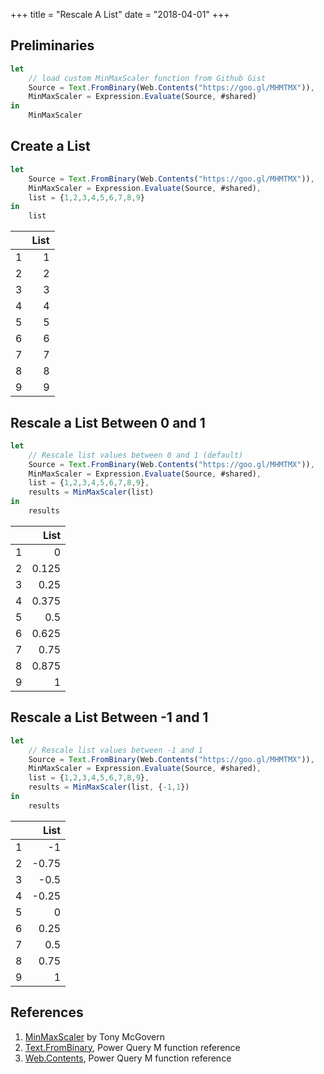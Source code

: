 +++
title = "Rescale A List"
date = "2018-04-01"
+++

## Preliminaries
```javascript
let
    // load custom MinMaxScaler function from Github Gist
    Source = Text.FromBinary(Web.Contents("https://goo.gl/MHMTMX")),
    MinMaxScaler = Expression.Evaluate(Source, #shared)
in
    MinMaxScaler
```

## Create a List
```javascript
let
    Source = Text.FromBinary(Web.Contents("https://goo.gl/MHMTMX")),
    MinMaxScaler = Expression.Evaluate(Source, #shared),
    list = {1,2,3,4,5,6,7,8,9}
in
    list
```
|    |List 	         
|:---:|---:
|1	 |1
|2	 |2
|3	 |3
|4   |4
|5	 |5
|6	 |6
|7	 |7
|8	 |8
|9	 |9

## Rescale a List Between 0 and 1
```javascript
let
    // Rescale list values between 0 and 1 (default)
    Source = Text.FromBinary(Web.Contents("https://goo.gl/MHMTMX")),
    MinMaxScaler = Expression.Evaluate(Source, #shared),
    list = {1,2,3,4,5,6,7,8,9},
    results = MinMaxScaler(list)
in
    results
```
|     |List
|:---:|---:
|1	  |0
|2	  |0.125
|3	  |0.25
|4	  |0.375
|5	  |0.5
|6	  |0.625
|7	  |0.75
|8	  |0.875
|9	  |1

## Rescale a List Between -1 and 1
```javascript
let
    // Rescale list values between -1 and 1
    Source = Text.FromBinary(Web.Contents("https://goo.gl/MHMTMX")),
    MinMaxScaler = Expression.Evaluate(Source, #shared),
    list = {1,2,3,4,5,6,7,8,9},
    results = MinMaxScaler(list, {-1,1})
in
    results
```
|     |List
|:---:|---:
|1	  |-1
|2	  |-0.75
|3	  |-0.5
|4	  |-0.25
|5	  |0
|6	  |0.25
|7	  |0.5
|8	  |0.75
|9	  |1

## References
1. [MinMaxScaler](https://gist.github.com/tonmcg/36f23a0e3d3cec71577cc59ba6b9298c) by Tony McGovern
2. [Text.FromBinary](https://msdn.microsoft.com/en-us/library/mt253365.aspx), Power Query M function reference
3. [Web.Contents](https://msdn.microsoft.com/en-us/library/mt260892.aspx), Power Query M function reference